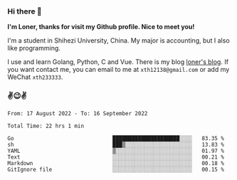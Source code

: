 ### Hi there 👋️

**I'm Loner, thanks for visit my Github profile. Nice to meet you!**

I'm a student in Shihezi University, China. My major is accounting, but I also like programming.

I use and learn Golang, Python, C and Vue. There is my blog [loner's blog](https://www.loner1024.top).  If you want contact me, you can email to me at `xth12138@gmail.com` or add my WeChat `xth233333`.

### ✌️😉✌️

<!--START_SECTION:waka-->

```text
From: 17 August 2022 - To: 16 September 2022

Total Time: 22 hrs 1 min

Go                               █████████████████████░░░░   83.35 %
sh                               ███▒░░░░░░░░░░░░░░░░░░░░░   13.83 %
YAML                             ▒░░░░░░░░░░░░░░░░░░░░░░░░   01.97 %
Text                             ░░░░░░░░░░░░░░░░░░░░░░░░░   00.21 %
Markdown                         ░░░░░░░░░░░░░░░░░░░░░░░░░   00.18 %
GitIgnore file                   ░░░░░░░░░░░░░░░░░░░░░░░░░   00.15 %
```

<!--END_SECTION:waka-->



